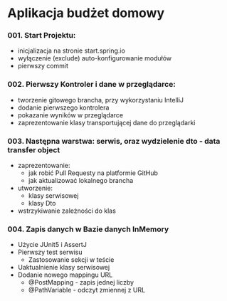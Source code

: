 # Aplikacja budżet domowy

### 001. Start Projektu:

- inicjalizacja na stronie start.spring.io
- wyłączenie (exclude) auto-konfigurowanie modułów
- pierwszy commit

### 002. Pierwszy Kontroler i dane w przeglądarce:

- tworzenie gitowego brancha, przy wykorzystaniu IntelliJ
- dodanie pierwszego kontrolera
- pokazanie wyników w przeglądarce
- zaprezentowanie klasy transportującej dane do przeglądarki

### 003. Następna warstwa: serwis, oraz wydzielenie dto - data transfer object

- zaprezentowanie:
    - jak robić Pull Requesty na platformie GitHub
    - jak aktualizować lokalnego brancha
- utworzenie:
    - klasy serwisowej
    - klasy Dto
- wstrzykiwanie zależności do klas

### 004. Zapis danych w Bazie danych InMemory

- Użycie JUnit5 i AssertJ
- Pierwszy test serwisu
    - Zastosowanie sekcji w teście
- Uaktualnienie klasy serwisowej
- Dodanie nowego mappingu URL
    - @PostMapping - zapis jednej liczby
    - @PathVariable - odczyt zmiennej z URL